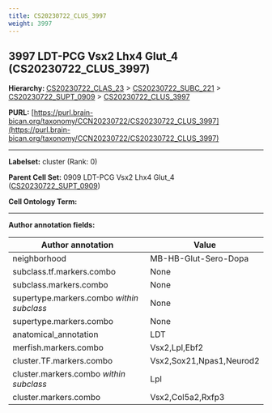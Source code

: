 ```yaml
---
title: CS20230722_CLUS_3997
weight: 3997
---
```

## 3997 LDT-PCG Vsx2 Lhx4 Glut_4 (CS20230722_CLUS_3997)
<b>Hierarchy: </b>
[CS20230722_CLAS_23](../CS20230722_CLAS_23) >
[CS20230722_SUBC_221](../CS20230722_SUBC_221) >
[CS20230722_SUPT_0909](../CS20230722_SUPT_0909) >
[CS20230722_CLUS_3997](../CS20230722_CLUS_3997)

**PURL:** [https://purl.brain-bican.org/taxonomy/CCN20230722/CS20230722_CLUS_3997](https://purl.brain-bican.org/taxonomy/CCN20230722/CS20230722_CLUS_3997)

---


**Labelset:** cluster (Rank: 0)

**Parent Cell Set:** 0909 LDT-PCG Vsx2 Lhx4 Glut_4 ([CS20230722_SUPT_0909](../CS20230722_SUPT_0909))



**Cell Ontology Term:** 

[MARKER GENES.]: #


---

[TRANSFERRED ANNOTATIONS.]: #


[AUTHOR ANNOTATION FIELDS.]: #


**Author annotation fields:**

| Author annotation | Value |
|-------------------|-------|
|neighborhood|MB-HB-Glut-Sero-Dopa|
|subclass.tf.markers.combo|None|
|subclass.markers.combo|None|
|supertype.markers.combo _within subclass_|None|
|supertype.markers.combo|None|
|anatomical_annotation|LDT|
|merfish.markers.combo|Vsx2,Lpl,Ebf2|
|cluster.TF.markers.combo|Vsx2,Sox21,Npas1,Neurod2|
|cluster.markers.combo _within subclass_|Lpl|
|cluster.markers.combo|Vsx2,Col5a2,Rxfp3|
